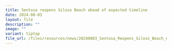 ```yaml
---
title: Sentosa reopens Siloso Beach ahead of expected timeline
date: 2024-08-03
layout: file
description: ""
image: ""
variant: tiptap
file_url: /files/resources/news/20240803_Sentosa_Reopens_Siloso_Beach_Ahead_of_Expected_Timeline.pdf
---
```

